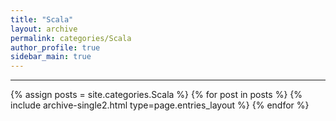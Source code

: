 ```yaml
---
title: "Scala"
layout: archive
permalink: categories/Scala
author_profile: true
sidebar_main: true
---
```


<!-- 공백이 포함되어 있는 카테고리 이름의 경우 site.categories['a b c'] 이런식으로! -->

---

{% assign posts = site.categories.Scala %}
{% for post in posts %} {% include archive-single2.html type=page.entries_layout %} {% endfor %}
